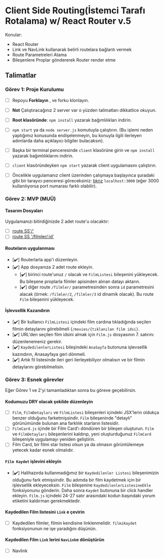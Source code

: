 # Client Side Routing(İstemci Tarafı Rotalama) w/ React Router v.5

Konular:

- React Router
- Link ve NavLink kullanarak belirli routelara bağlantı vermek
- Route Parametreleri Atama
- Bileşenlere Proplar göndererek Router render etme

## Talimatlar

### Görev 1: Proje Kurulumu

- [ ] Repoyu **Forklayın** , ve forku klonlayın.
- [ ] **Not** Çalıştıracağınız 2 server var o yüzden talimatları dikkatlice okuyun.
- [ ] **Root klasöründe**: `npm install` yazarak bağımlılıkları indirin.
- [ ] `npm start` ya da `node server.js` komutuyla çalıştırın. (Bu işlemi neden yaptığımız konusunda endişelenmeyin, bu konuyla ilgili ilerleyen adımlarda daha açıklayıcı bilgiler bulacaksın).
- [ ] Başka bir terminal penceresinde `client` klasörüne girin ve `npm install` yazarak bağımlılıklarını indirin.
- [ ] `client` klasöründeyken `npm start` yazarak client uygulamasını çalıştırın.

- [ ] Öncelikle uygulamanız client üzerinden çalışmaya başlayınca şuradaki gibi bir tarayıcı penceresi göreceksiniz: [bknz](./Assets/filmler-anasayfa.png) `localhost:3000` (eğer 3000 kullanılıyorsa port numarası farklı olabilir).

### Görev 2: MVP (MUÜ)

#### Tasarım Dosyaları

Uygulamanızı bitirdiğinizde 2 adet route'u olacaktır:

- [ ] [route SS'/'](./Assets/ilk-route.png)
- [ ] [route SS '/filmler/:id'](./Assets/ikinci-route.png)

#### Routeların uygulanması

- [✔️] Routerlarla app'i düzenleyin.
- [✔️] App dosyanıza 2 adet route ekleyin.
  - [✔️] birinci route'unuz `/` olacak ve `FilmListesi` bileşenini yükleyecek. Bu bileşene proplarla filmler apisinden alınan datayı aktarın.
  - [✔️] diğer route `/filmler/` parametresinden sonra `id` parametresini alacak (örnek: `/filmler/2`, `/filmler/3` id dinamik olacak). Bu route `Film` bileşenini yükleyecek.

#### İşlevsellik Kazandırın

- [✔️] Bir kullanıcı `FilmListesi` içindeki film cardına tıkladığında seçilen filmin detaylarını görebilmeli {`/movies/{tıklanılan film idsi}`.
- [✔️] URL'den seçilen film idsini almak için `Film.js` dosyasının 7. satırını düzenlenemeniz gerekir.
- [✔️] `KaydedilenlerListesi` bileşindeki `AnaSayfa` butonuna işlevsellik kazındırın, Anasayfaya geri dönmeli.
- [✔️] Artık fil listesinde ileri geri ilerleyebiliyor olmalısın ve bir filmin detaylarını görebilmelisin.

### Görev 3: Esnek görevler

Eğer Görev 1 ve 2'yi tamamladıktan sonra bu göreve geçebilirsin.

#### Kodumuzu DRY olacak şekilde düzenleyin

- [ ] `Film`, `FilmDetayları` ve `FilmListesi` bileşenleri içindeki JSX'lerin oldukça benzer olduğunu farketmişsindir. `Film` bileşeninde "detaylı" görünümünde bulunan ana farklılık starların listesidir.
- [ ] `FilmCard.js` içinde bir Film Card'ı döndüren bir bileşen oluşturun. `Film` ve `FilmDetayları` bileşenlerini kaldırıp, yeni oluşturduğunuz `FilmCard` bileşeniyle uygulamayı yeniden geliştirin.
- [ ] Film Card, bir filmi star listesi olsun ya da olmasın görüntülemeye yetecek kadar esnek olmalıdır.

#### `Film Kaydet` işlevini ekleyin

- [✔️] Halihazırda kullanmadığımız bir `Kaydedilenler Listesi` bileşenimizin olduğunu fark etmişsindir. Bu adımda bir film kaydetmek için bir işlevsellik ekleyeceksin. `Film` bileşenine `KaydedilenlerListesineEkle` fonksiyonunu gönderin. Daha sonra `Kaydet` butonuna bir click handler ekleyin. `Film.js` içindeki 24-27 satır arasındaki kodun başındaki yorum etiketini kaldırman gerekmektedir.

#### Kaydedilen Film listesini `Link` e çevirin

- [ ] Kaydedilen filmler, filmin kendisine linklenmelidir. `filmiKaydet` fonksiyonunun ne işe yaradığını düşünün.

#### Kaydedilen Film `Link` lerini `NavLink`e dönüştürün

- [ ] Navlink
